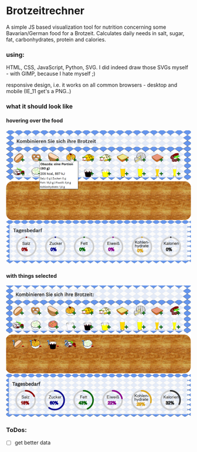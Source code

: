 # Brotzeitrechner
A simple JS based visualization tool for nutrition concerning some Bavarian/German food for a Brotzeit. Calculates daily needs in salt, sugar, fat, carbonhydrates, protein and calories.

### using:
HTML, CSS, JavaScript, Python, SVG. I did indeed draw those SVGs myself - with GIMP, because I hate myself ;) 

responsive design, i.e. it works on all common browsers - desktop and mobile (IE_11 get's a PNG..)

### what it should look like
#### hovering over the food
![alt text](https://github.com/anneKoethke/Brotzeitrechner/blob/master/res/img/bzr.png)

#### with things selected
![alt text](https://github.com/anneKoethke/Brotzeitrechner/blob/master/res/img/IE_default.png)


### ToDos:
- [ ] get better data 
